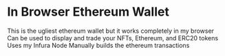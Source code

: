 # In Browser Ethereum Wallet

This is the ugliest ethereum wallet but it works completely in my browser
Can be used to display and trade your NFTs, Ethereum, and ERC20 tokens
Uses my Infura Node
Manually builds the ethereum transactions